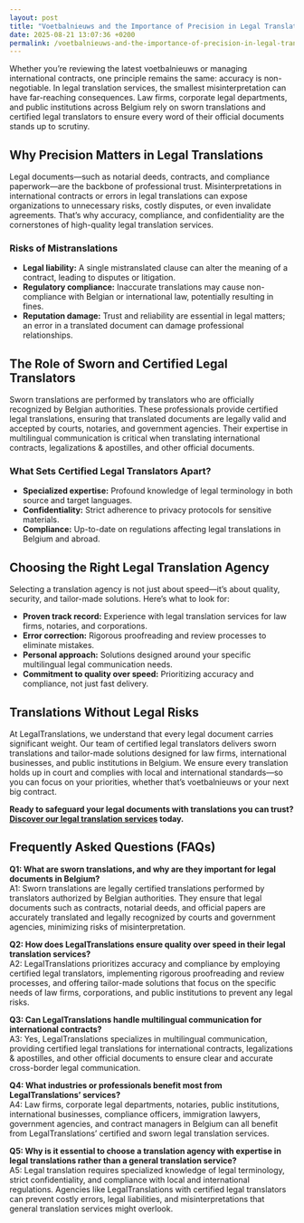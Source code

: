 ```yaml
---
layout: post
title: "Voetbalnieuws and the Importance of Precision in Legal Translations"
date: 2025-08-21 13:07:36 +0200
permalink: /voetbalnieuws-and-the-importance-of-precision-in-legal-translations/
---
```

Whether you’re reviewing the latest voetbalnieuws or managing international contracts, one principle remains the same: accuracy is non-negotiable. In legal translation services, the smallest misinterpretation can have far-reaching consequences. Law firms, corporate legal departments, and public institutions across Belgium rely on sworn translations and certified legal translators to ensure every word of their official documents stands up to scrutiny.

## Why Precision Matters in Legal Translations

Legal documents—such as notarial deeds, contracts, and compliance paperwork—are the backbone of professional trust. Misinterpretations in international contracts or errors in legal translations can expose organizations to unnecessary risks, costly disputes, or even invalidate agreements. That’s why accuracy, compliance, and confidentiality are the cornerstones of high-quality legal translation services.

### Risks of Mistranslations

- **Legal liability:** A single mistranslated clause can alter the meaning of a contract, leading to disputes or litigation.
- **Regulatory compliance:** Inaccurate translations may cause non-compliance with Belgian or international law, potentially resulting in fines.
- **Reputation damage:** Trust and reliability are essential in legal matters; an error in a translated document can damage professional relationships.

## The Role of Sworn and Certified Legal Translators

Sworn translations are performed by translators who are officially recognized by Belgian authorities. These professionals provide certified legal translations, ensuring that translated documents are legally valid and accepted by courts, notaries, and government agencies. Their expertise in multilingual communication is critical when translating international contracts, legalizations & apostilles, and other official documents.

### What Sets Certified Legal Translators Apart?

- **Specialized expertise:** Profound knowledge of legal terminology in both source and target languages.
- **Confidentiality:** Strict adherence to privacy protocols for sensitive materials.
- **Compliance:** Up-to-date on regulations affecting legal translations in Belgium and abroad.

## Choosing the Right Legal Translation Agency

Selecting a translation agency is not just about speed—it’s about quality, security, and tailor-made solutions. Here’s what to look for:

- **Proven track record:** Experience with legal translation services for law firms, notaries, and corporations.
- **Error correction:** Rigorous proofreading and review processes to eliminate mistakes.
- **Personal approach:** Solutions designed around your specific multilingual legal communication needs.
- **Commitment to quality over speed:** Prioritizing accuracy and compliance, not just fast delivery.

## Translations Without Legal Risks

At LegalTranslations, we understand that every legal document carries significant weight. Our team of certified legal translators delivers sworn translations and tailor-made solutions designed for law firms, international businesses, and public institutions in Belgium. We ensure every translation holds up in court and complies with local and international standards—so you can focus on your priorities, whether that’s voetbalnieuws or your next big contract.

**Ready to safeguard your legal documents with translations you can trust? [Discover our legal translation services](https://www.legaltranslations.be/) today.**

## Frequently Asked Questions (FAQs)

**Q1: What are sworn translations, and why are they important for legal documents in Belgium?**  
A1: Sworn translations are legally certified translations performed by translators authorized by Belgian authorities. They ensure that legal documents such as contracts, notarial deeds, and official papers are accurately translated and legally recognized by courts and government agencies, minimizing risks of misinterpretation.

**Q2: How does LegalTranslations ensure quality over speed in their legal translation services?**  
A2: LegalTranslations prioritizes accuracy and compliance by employing certified legal translators, implementing rigorous proofreading and review processes, and offering tailor-made solutions that focus on the specific needs of law firms, corporations, and public institutions to prevent any legal risks.

**Q3: Can LegalTranslations handle multilingual communication for international contracts?**  
A3: Yes, LegalTranslations specializes in multilingual communication, providing certified legal translations for international contracts, legalizations & apostilles, and other official documents to ensure clear and accurate cross-border legal communication.

**Q4: What industries or professionals benefit most from LegalTranslations’ services?**  
A4: Law firms, corporate legal departments, notaries, public institutions, international businesses, compliance officers, immigration lawyers, government agencies, and contract managers in Belgium can all benefit from LegalTranslations’ certified and sworn legal translation services.

**Q5: Why is it essential to choose a translation agency with expertise in legal translations rather than a general translation service?**  
A5: Legal translation requires specialized knowledge of legal terminology, strict confidentiality, and compliance with local and international regulations. Agencies like LegalTranslations with certified legal translators can prevent costly errors, legal liabilities, and misinterpretations that general translation services might overlook.

<script type="application/ld+json">
{
  "@context": "https://schema.org",
  "@type": "BlogPosting",
  "headline": "Voetbalnieuws and the Importance of Precision in Legal Translations",
  "description": "Explore why accuracy in legal translation services is essential for law firms, corporations, and public institutions in Belgium. Learn about sworn translations, certified legal translators, and how to choose the right translation agency for international contracts and official documents.",
  "author": {
    "@type": "Person",
    "name": "Legal Translations"
  },
  "publisher": {
    "@type": "Person",
    "name": "Legal Translations"
  },
  "mainEntityOfPage": {
    "@type": "WebPage",
    "@id": "https://www.legaltranslations.be/blog/voetbalnieuws-importance-precision-legal-translations"
  },
  "datePublished": "2024-06-10",
  "dateModified": "2024-06-10"
}
</script>

<script type="application/ld+json">
{
  "@context": "https://schema.org",
  "@type": "FAQPage",
  "mainEntity": [
    {
      "@type": "Question",
      "name": "What are sworn translations, and why are they important for legal documents in Belgium?",
      "acceptedAnswer": {
        "@type": "Answer",
        "text": "Sworn translations are legally certified translations performed by translators authorized by Belgian authorities. They ensure that legal documents such as contracts, notarial deeds, and official papers are accurately translated and legally recognized by courts and government agencies, minimizing risks of misinterpretation."
      }
    },
    {
      "@type": "Question",
      "name": "How does LegalTranslations ensure quality over speed in their legal translation services?",
      "acceptedAnswer": {
        "@type": "Answer",
        "text": "LegalTranslations prioritizes accuracy and compliance by employing certified legal translators, implementing rigorous proofreading and review processes, and offering tailor-made solutions that focus on the specific needs of law firms, corporations, and public institutions to prevent any legal risks."
      }
    },
    {
      "@type": "Question",
      "name": "Can LegalTranslations handle multilingual communication for international contracts?",
      "acceptedAnswer": {
        "@type": "Answer",
        "text": "Yes, LegalTranslations specializes in multilingual communication, providing certified legal translations for international contracts, legalizations & apostilles, and other official documents to ensure clear and accurate cross-border legal communication."
      }
    },
    {
      "@type": "Question",
      "name": "What industries or professionals benefit most from LegalTranslations’ services?",
      "acceptedAnswer": {
        "@type": "Answer",
        "text": "Law firms, corporate legal departments, notaries, public institutions, international businesses, compliance officers, immigration lawyers, government agencies, and contract managers in Belgium can all benefit from LegalTranslations’ certified and sworn legal translation services."
      }
    },
    {
      "@type": "Question",
      "name": "Why is it essential to choose a translation agency with expertise in legal translations rather than a general translation service?",
      "acceptedAnswer": {
        "@type": "Answer",
        "text": "Legal translation requires specialized knowledge of legal terminology, strict confidentiality, and compliance with local and international regulations. Agencies like LegalTranslations with certified legal translators can prevent costly errors, legal liabilities, and misinterpretations that general translation services might overlook."
      }
    }
  ]
}
</script>